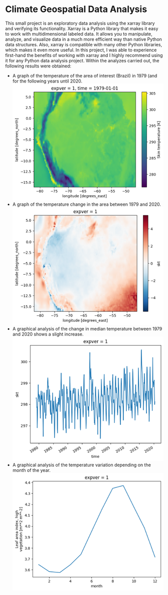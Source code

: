 # Climate Geospatial Data Analysis

This small project is an exploratory data analysis using the xarray library and verifying its functionality. Xarray is a Python library that makes it easy to work with multidimensional labeled data. It allows you to manipulate, analyze, and visualize data in a much more efficient way than native Python data structures. Also, xarray is compatible with many other Python libraries, which makes it even more useful. In this project, I was able to experience first-hand the benefits of working with xarray and I highly recommend using it for any Python data analysis project.
Within the analyzes carried out, the following results were obtained:
- A graph of the temperature of the area of interest (Brazil) in 1979 (and for the following years until 2020. 
![alt text](output1.png)
- A graph of the temperature change in the area between 1979 and 2020.
![alt text](output2.png)
- A graphical analysis of the change in median temperature between 1979 and 2020 shows a slight increase.
![alt text](output3.png)
- A graphical analysis of the temperature variation depending on the month of the year.
![alt text](output4.png)
